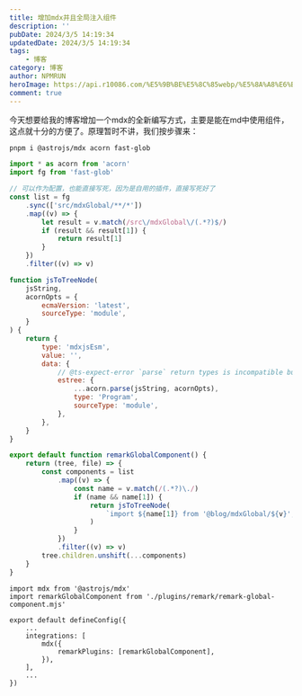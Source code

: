 ```yaml
---
title: 增加mdx并且全局注入组件
description: ''
pubDate: 2024/3/5 14:19:34
updatedDate: 2024/3/5 14:19:34
tags:
    - 博客
category: 博客
author: NPMRUN
heroImage: https://api.r10086.com/%E5%9B%BE%E5%8C%85webp/%E5%8A%A8%E6%BC%AB%E7%BB%BC%E5%90%882/72323793_p0.webp
comment: true
---
```


今天想要给我的博客增加一个mdx的全新编写方式，主要是能在md中使用组件，这点就十分的方便了。原理暂时不讲，我们按步骤来：

<!-- tabs code -->
<!-- tab 安装 -->
```bash
pnpm i @astrojs/mdx acorn fast-glob
```
<!-- endtab 安装 -->
<!-- endtabs code -->

<!-- tabs code -->
<!-- tab remark-global-component.mjs -->
```js
import * as acorn from 'acorn'
import fg from 'fast-glob'

// 可以作为配置，也能直接写死，因为是自用的插件，直接写死好了
const list = fg
    .sync(['src/mdxGlobal/**/*'])
    .map((v) => {
        let result = v.match(/src\/mdxGlobal\/(.*?)$/)
        if (result && result[1]) {
            return result[1]
        }
    })
    .filter((v) => v)

function jsToTreeNode(
    jsString,
    acornOpts = {
        ecmaVersion: 'latest',
        sourceType: 'module',
    }
) {
    return {
        type: 'mdxjsEsm',
        value: '',
        data: {
            // @ts-expect-error `parse` return types is incompatible but it should work in runtime
            estree: {
                ...acorn.parse(jsString, acornOpts),
                type: 'Program',
                sourceType: 'module',
            },
        },
    }
}

export default function remarkGlobalComponent() {
    return (tree, file) => {
        const components = list
            .map((v) => {
                const name = v.match(/(.*?)\./)
                if (name && name[1]) {
                    return jsToTreeNode(
                        `import ${name[1]} from '@blog/mdxGlobal/${v}';`
                    )
                }
            })
            .filter((v) => v)
        tree.children.unshift(...components)
    }
}
```
<!-- endtab remark-global-component.mjs -->
<!-- endtabs code -->

<!-- tabs code -->
<!-- tab astro.config.mjs -->
```
import mdx from '@astrojs/mdx'
import remarkGlobalComponent from './plugins/remark/remark-global-component.mjs'

export default defineConfig({
    ...
    integrations: [
        mdx({
            remarkPlugins: [remarkGlobalComponent],
        }),
    ],
    ...
})
```
<!-- endtab astro.config.mjs -->
<!-- endtabs code -->